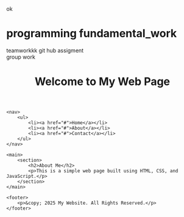 
ok
# programming fundamental_work
teamworkkk
git hub assigment 
<br>
group work
<br>
<!DOCTYPE html>
<html lang="en">
<head>
    <meta charset="UTF-8">
    <meta name="viewport" content="width=device-width, initial-scale=1.0">
    <title>My First Web Page</title>
    <link rel="stylesheet" href="styles.css"> <!-- Link to an external CSS file -->
    <script defer src="script.js"></script> <!-- Link to an external JavaScript file -->
</head>
<body>
    <header>
        <h1>Welcome to My Web Page</h1>
    </header>
    
    <nav>
        <ul>
            <li><a href="#">Home</a></li>
            <li><a href="#">About</a></li>
            <li><a href="#">Contact</a></li>
        </ul>
    </nav>

    <main>
        <section>
            <h2>About Me</h2>
            <p>This is a simple web page built using HTML, CSS, and JavaScript.</p>
        </section>
    </main>

    <footer>
        <p>&copy; 2025 My Website. All Rights Reserved.</p>
    </footer>
</body>
</html>

